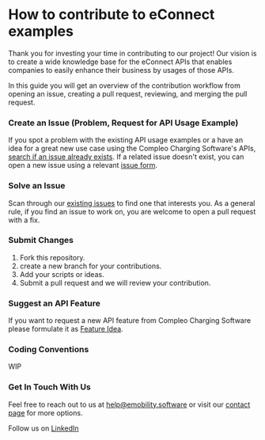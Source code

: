 # How to contribute to eConnect examples

Thank you for investing your time in contributing to our project! Our vision is to create a wide knowledge base for the eConnect APIs that enables companies to easily enhance their business by usages of those APIs.

In this guide you will get an overview of the contribution workflow from opening an issue, creating a pull request, reviewing, and merging the pull request.


### Create an Issue (Problem, Request for API Usage Example)

If you spot a problem with the existing API usage examples or a have an idea for a great new use case using the Compleo Charging Software's APIs, [search if an issue already exists](https://docs.github.com/en/github/searching-for-information-on-github/searching-on-github/searching-issues-and-pull-requests#search-by-the-title-body-or-comments). If a related issue doesn't exist, you can open a new issue using a relevant [issue form](https://github.com/CompleoChargingSoftware/econnect-examples/issues/new).

### Solve an Issue

Scan through our [existing issues](https://github.com/CompleoChargingSoftware/econnect-examples/issues) to find one that interests you. As a general rule, if you find an issue to work on, you are welcome to open a pull request with a fix.

### Submit Changes

1. Fork this repository.
2. create a new branch for your contributions.
3. Add your scripts or ideas.
4. Submit a pull request and we will review your contribution.

### Suggest an API Feature
If you want to request a new API feature from Compleo Charging Software please formulate it as [Feature Idea](https://ideaboard.eoperate-portal.com/b/feature-ideas/).

### Coding Conventions
WIP

### Get In Touch With Us
Feel free to reach out to us at [help@emobility.software](mailto:help@emobility.software) or visit our [contact page](https://emobility.software) for more options.

Follow us on [LinkedIn](https://www.linkedin.com/company/compleo-charging-software)
